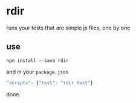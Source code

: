 # rdir

runs your tests that are simple js files, one by one

## use

```
npm install --save rdir
````

and in your `package.json`

``` js
"scripts": {"test": "rdir test"}
```

done.